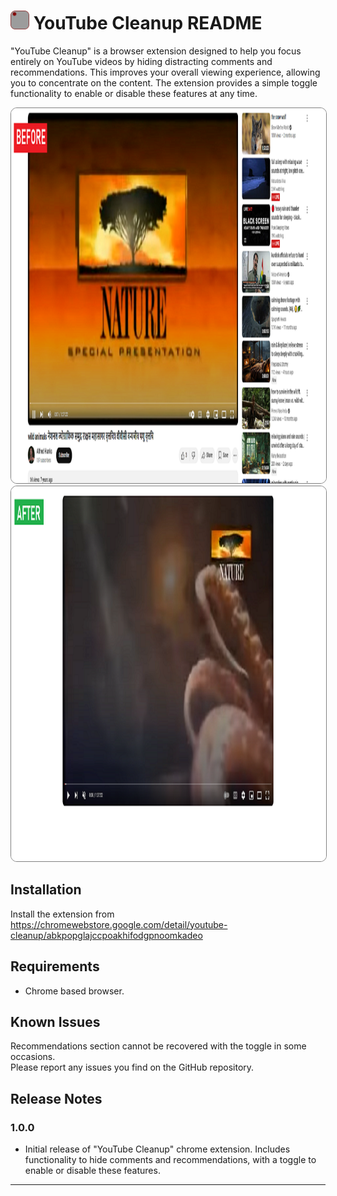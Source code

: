 # <img src="img/Icon128.png" width="30" height="30"> YouTube Cleanup README

"YouTube Cleanup" is a browser extension designed to help you focus entirely on YouTube videos by hiding distracting comments and recommendations. This improves your overall viewing experience, allowing you to concentrate on the content. The extension provides a simple toggle functionality to enable or disable these features at any time.

<img src="img/before.jpeg" alt="Before using extension" style="border: 1px solid gray; border-radius: 10px; width: 960px; height: 600px;">
<br>
<img src="img/after.jpeg" alt="Before using extension" style="border: 1px solid gray; border-radius: 10px; width: 960px; height: 600px;">

## Installation
Install the extension from https://chromewebstore.google.com/detail/youtube-cleanup/abkpopglajccpoakhifodgpnoomkadeo

## Requirements
- Chrome based browser.

## Known Issues
Recommendations section cannot be recovered with the toggle in some occasions.<br/>Please report any issues you find on the GitHub repository.

## Release Notes

### 1.0.0

- Initial release of "YouTube Cleanup" chrome extension. Includes functionality to hide comments and recommendations, with a toggle to enable or disable these features.

---